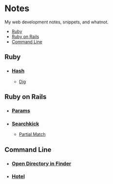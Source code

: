 # Notes

My web development notes, snippets, and whatnot.

* [Ruby](#ruby)
* [Ruby on Rails](#ruby-on-rails)
* [Command Line](#command-line)

## Ruby

  * ### [Hash](ruby/hash.md)

    * [Dig](ruby/hash.md#dig)


## Ruby on Rails

  * ### [Params](rails/params.md)

  * ### [Searchkick](rails/searchkick.md)

    * [Partial Match](rails/searchkick.md#partial-match)

## Command Line

  * ### [Open Directory in Finder](command-line.md#open-directory-in-finder)

  * ### [Hotel](command-line.md#hotel)
